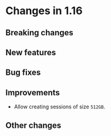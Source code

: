 # Changes in 1.16


## Breaking changes

## New features

## Bug fixes

## Improvements

* Allow creating sessions of size `512GB`.

## Other changes
